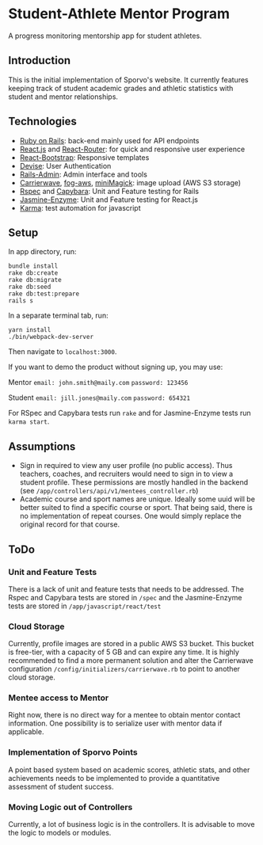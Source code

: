 # Student-Athlete Mentor Program
A progress monitoring mentorship app for student athletes.

## Introduction
This is the initial implementation of Sporvo's website. It currently features keeping track of student academic grades and athletic statistics with student and mentor relationships.

## Technologies
* [Ruby on Rails](https://github.com/rails/rails): back-end mainly used for API endpoints
* [React.js](https://github.com/facebook/react) and [React-Router](https://github.com/ReactTraining/react-router): for quick and responsive user experience
* [React-Bootstrap](https://github.com/react-bootstrap/react-bootstrap): Responsive templates
* [Devise](https://github.com/plataformatec/devise): User Authentication
* [Rails-Admin](https://github.com/sferik/rails_admin): Admin interface and tools
* [Carrierwave](https://github.com/carrierwaveuploader/carrierwave), [fog-aws](https://github.com/fog/fog-aws), [miniMagick](https://github.com/minimagick/minimagick): image upload (AWS S3 storage)
* [Rspec](https://github.com/rspec/rspec) and [Capybara](https://github.com/teamcapybara/capybara): Unit and Feature testing for Rails
* [Jasmine-Enzyme](https://github.com/FormidableLabs/enzyme-matchers): Unit and Feature testing for React.js
* [Karma](https://karma-runner.github.io/2.0/index.html): test automation for javascript

## Setup
In app directory, run:
```
bundle install
rake db:create
rake db:migrate
rake db:seed
rake db:test:prepare
rails s
```
In a separate terminal tab, run:
```
yarn install
./bin/webpack-dev-server
```
Then navigate to `localhost:3000`.

If you want to demo the product without signing up, you may use:

Mentor
`email: john.smith@maily.com`
`password: 123456`

Student
`email: jill.jones@maily.com`
`password: 654321`

For RSpec and Capybara tests run `rake`
and for Jasmine-Enzyme tests run `karma start`.

## Assumptions
* Sign in required to view any user profile (no public access). Thus teachers, coaches, and recruiters would need to sign in to view a student profile. These permissions are mostly handled in the backend (see `/app/controllers/api/v1/mentees_controller.rb`)
* Academic course and sport names are unique. Ideally some uuid will be better suited to find a specific course or sport. That being said, there is no implementation of repeat courses. One would simply replace the original record for that course.

## ToDo
### Unit and Feature Tests
There is a lack of unit and feature tests that needs to be addressed. The Rspec and Capybara tests are stored in `/spec` and the Jasmine-Enzyme tests are stored in `/app/javascript/react/test`

### Cloud Storage
Currently, profile images are stored in a public AWS S3 bucket. This bucket is free-tier, with a capacity of 5 GB and can expire any time. It is highly recommended to find a more permanent solution and alter the Carrierwave configuration `/config/initializers/carrierwave.rb` to point to another cloud storage.

### Mentee access to Mentor
Right now, there is no direct way for a mentee to obtain mentor contact information. One possibility is to serialize user with mentor data if applicable.

### Implementation of Sporvo Points
A point based system based on academic scores, athletic stats, and other achievements needs to be implemented to provide a quantitative assessment of student success.

### Moving Logic out of Controllers
Currently, a lot of business logic is in the controllers. It is advisable to move the logic to models or modules.

